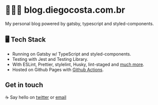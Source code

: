 # 👨🏿‍💻 blog.diegocosta.com.br
My personal blog powered by gatsby, typescript and styled-components.

## 🖥️ Tech Stack
- Running on Gatsby w/ TypeScript and styled-components.
- Testing with Jest and Testing Library.
- With ESLint, Prettier, stylelint, Husky, lint-staged and [much more](package.json).
- Hosted on Github Pages with [Github Actions](.github/workflows/blog.yml).

## Get in touch

:coffee: Say hello on [twitter](https://twitter.com/diegocoxta) or [email](mailto:diego@diegocosta.com.br)
